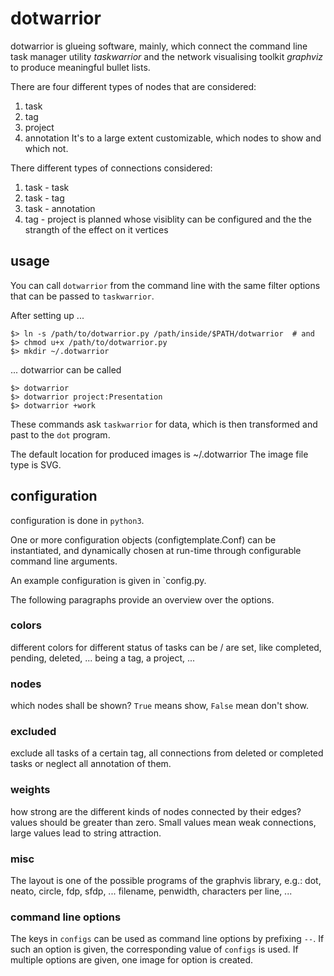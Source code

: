 # dotwarrior

dotwarrior is glueing software, mainly, which connect the command line task
manager utility *taskwarrior* and the network visualising toolkit *graphviz*
to produce meaningful bullet lists.

There are four different types of nodes that are considered:
1) task
2) tag
3) project
4) annotation
It's to a large extent customizable, which nodes to show and which not.

There different types of connections considered:
1) task - task
2) task - tag
3) task - annotation
4) tag - project is planned
whose visiblity can be configured and the the strangth of the effect on it
vertices

## usage

You can call `dotwarrior` from the command line with the same filter options that
can be passed to `taskwarrior`.


After setting up ...

    $> ln -s /path/to/dotwarrior.py /path/inside/$PATH/dotwarrior  # and
    $> chmod u+x /path/to/dotwarrior.py
    $> mkdir ~/.dotwarrior


... dotwarrior can be called

    $> dotwarrior
    $> dotwarrior project:Presentation
    $> dotwarrior +work


These commands ask `taskwarrior` for data, which is then transformed and
past to the `dot` program.

The default location for produced images is ~/.dotwarrior
The image file type is SVG.

## configuration

configuration is done in `python3`.

One or more configuration objects (configtemplate.Conf) can be instantiated,
and dynamically chosen at run-time through configurable command line arguments.

An example configuration is given in `config.py.

The following paragraphs provide an overview over the options.

### colors
different colors for different status of tasks can be / are set, like
completed, pending, deleted, ...
being a tag, a project, ...

### nodes
which nodes shall be shown? `True` means show, `False` mean don't show.

### excluded
exclude all tasks of a certain tag, all connections from deleted or completed
tasks or neglect all annotation of them.

### weights
how strong are the different kinds of nodes connected by their edges?
values should be greater than zero. Small values mean weak connections, large
values lead to string attraction.

### misc
The layout is one of the possible programs of the graphvis library, e.g.:
dot, neato, circle, fdp, sfdp, ...
filename, penwidth, characters per line, ...

### command line options
The keys in `configs` can be used as command line options by prefixing `--`.
If such an option is given, the corresponding value of `configs` is used.
If multiple options are given, one image for option is created.
